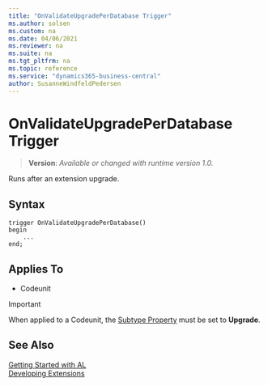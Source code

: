 ```yaml
---
title: "OnValidateUpgradePerDatabase Trigger"
ms.author: solsen
ms.custom: na
ms.date: 04/06/2021
ms.reviewer: na
ms.suite: na
ms.tgt_pltfrm: na
ms.topic: reference
ms.service: "dynamics365-business-central"
author: SusanneWindfeldPedersen
---
```

[//]: # (START>DO_NOT_EDIT)
[//]: # (IMPORTANT:Do not edit any of the content between here and the END>DO_NOT_EDIT.)
[//]: # (Any modifications should be made in the .xml files in the ModernDev repo.)

# OnValidateUpgradePerDatabase Trigger
> **Version**: _Available or changed with runtime version 1.0._

Runs after an extension upgrade.

## Syntax
```
trigger OnValidateUpgradePerDatabase()
begin
    ...
end;
```



## Applies To
- Codeunit

> [!IMPORTANT]
> When applied to a Codeunit, the [Subtype Property](../properties/devenv-subtype-property.md) must be set to **Upgrade**.

[//]: # (IMPORTANT: END>DO_NOT_EDIT)
## See Also  
[Getting Started with AL](../devenv-get-started.md)  
[Developing Extensions](../devenv-dev-overview.md)  